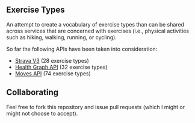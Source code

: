 Exercise Types
--------------

An attempt to create a vocabulary of exercise types than can be shared across services that are concerned with exercises (i.e., physical activities such as hiking, walking, running, or cycling).

So far the following APIs have been taken into consideration:

* [Strava V3](strava-v3.md) (28 exercise types)
* [Health Graph API](healthgraph.md) (32 exercise types)
* [Moves API](moves.md) (74 exercise types)

Collaborating
-------------

Feel free to fork this repository and issue pull requests (which I might or might not choose to accept).